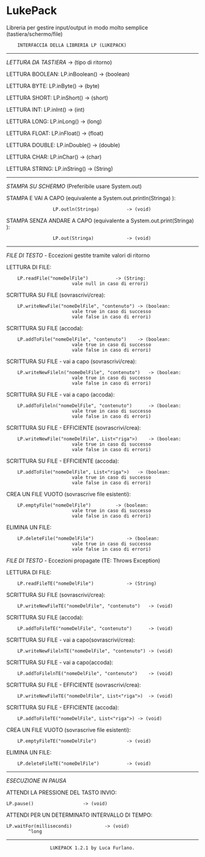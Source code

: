 # LukePack
Libreria per gestire input/output in modo molto semplice (tastiera/schermo/file)


		INTERFACCIA DELLA LIBRERIA LP (LUKEPACK)

-------------------------------------------------------------------------

*LETTURA DA TASTIERA*
						   ->  	(tipo di ritorno)

 LETTURA BOOLEAN:    LP.inBoolean() 			-> (boolean)

 LETTURA BYTE:       LP.inByte() 			-> (byte)

 LETTURA SHORT:      LP.inShort()  			-> (short)

 LETTURA INT:        LP.inInt()				-> (int)

 LETTURA LONG:       LP.inLong()			-> (long)

 LETTURA FLOAT:      LP.inFloat()			-> (float)

 LETTURA DOUBLE:     LP.inDouble()			-> (double)

 LETTURA CHAR:       LP.inChar()			-> (char)

 LETTURA STRING:     LP.inString()			-> (String)

-------------------------------------------------------------------------

*STAMPA SU SCHERMO* (Preferibile usare System.out)


 STAMPA E VAI A CAPO (equivalente a System.out.println(Stringa) ):
 
                     LP.outln(Stringa)			-> (void)

 STAMPA SENZA ANDARE A CAPO (equivalente a System.out.print(Stringa) ):
 
                     LP.out(Stringa)			-> (void)

-------------------------------------------------------------------------

*FILE DI TESTO* - Eccezioni gestite tramite valori di ritorno


 LETTURA DI FILE: 

        LP.readFile("nomeDelFile")			-> (String:
							vale null in caso di errori)

 SCRITTURA SU FILE (sovrascrivi/crea): 

        LP.writeNewFile("nomeDelFile", "contenuto")	-> (boolean:
							vale true in caso di successo
							vale false in caso di errori)

 SCRITTURA SU FILE (accoda): 

        LP.addToFile("nomeDelFile", "contenuto")   	-> (boolean:
							vale true in caso di successo
							vale false in caso di errori)

 SCRITTURA SU FILE - vai a capo (sovrascrivi/crea): 

        LP.writeNewFileln("nomeDelFile", "contenuto")	-> (boolean:
							vale true in caso di successo
							vale false in caso di errori)

 SCRITTURA SU FILE - vai a capo (accoda): 

        LP.addToFileln("nomeDelFile", "contenuto")   	-> (boolean:
							vale true in caso di successo
							vale false in caso di errori)

 SCRITTURA SU FILE - EFFICIENTE (sovrascrivi/crea): 

        LP.writeNewFile("nomeDelFile", List<"riga">)	-> (boolean:
							vale true in caso di successo
							vale false in caso di errori)

 SCRITTURA SU FILE - EFFICIENTE (accoda): 

        LP.addToFile("nomeDelFile", List<"riga">)	-> (boolean:
							vale true in caso di successo
							vale false in caso di errori)

 CREA UN FILE VUOTO (sovrascrive file esistenti):
  
        LP.emptyFile("nomeDelFile")			-> (boolean:
							vale true in caso di successo
							vale false in caso di errori)

 ELIMINA UN FILE:
  
        LP.deleteFile("nomeDelFile")			-> (boolean:
							vale true in caso di successo
							vale false in caso di errori)


*FILE DI TESTO* - Eccezioni propagate (TE: Throws Exception)


 LETTURA DI FILE: 

        LP.readFileTE("nomeDelFile")			-> (String)

 SCRITTURA SU FILE (sovrascrivi/crea): 

        LP.writeNewFileTE("nomeDelFile", "contenuto")	-> (void)

 SCRITTURA SU FILE (accoda): 

        LP.addToFileTE("nomeDelFile", "contenuto")   	-> (void)

 SCRITTURA SU FILE - vai a capo(sovrascrivi/crea): 

        LP.writeNewFilelnTE("nomeDelFile", "contenuto")	-> (void)

 SCRITTURA SU FILE - vai a capo(accoda): 

        LP.addToFilelnTE("nomeDelFile", "contenuto")   	-> (void)

 SCRITTURA SU FILE - EFFICIENTE (sovrascrivi/crea): 

        LP.writeNewFileTE("nomeDelFile", List<"riga">)	-> (void)

 SCRITTURA SU FILE - EFFICIENTE (accoda): 

        LP.addToFileTE("nomeDelFile", List<"riga">)	-> (void)

 CREA UN FILE VUOTO (sovrascrive file esistenti):
  
        LP.emptyFileTE("nomeDelFile")			-> (void)

 ELIMINA UN FILE:
  
        LP.deleteFileTE("nomeDelFile")			-> (void)

-------------------------------------------------------------------------

*ESECUZIONE IN PAUSA*


 ATTENDI LA PRESSIONE DEL TASTO INVIO:

	LP.pause()					-> (void)

 ATTENDI PER UN DETERMINATO INTERVALLO DI TEMPO:

	LP.waitFor(millisecondi)			-> (void)
			^long

-------------------------------------------------------------------------

					LUKEPACK 1.2.1 by Luca Furlano.
